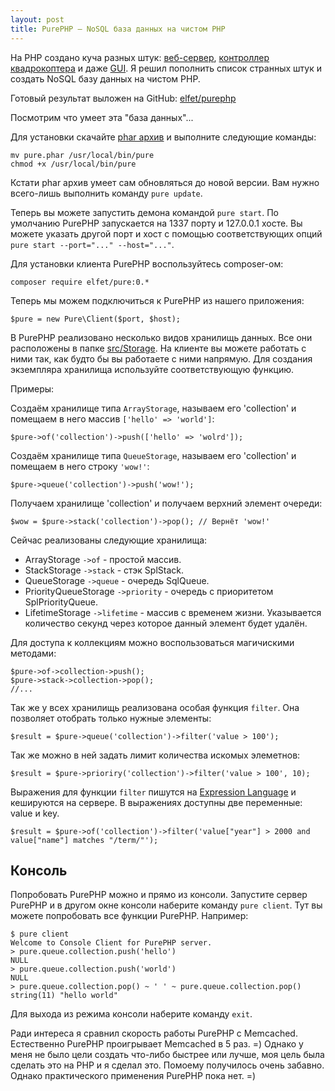 ```yaml
---
layout: post
title: PurePHP — NoSQL база данных на чистом PHP
---
```


На PHP создано куча разных штук: [веб-сервер](http://nanoweb.si.kz/), [контроллер квадрокоптера](https://github.com/jolicode/php-ar-drone) и даже [GUI](http://gtk.php.net/). 
Я решил пополнить список странных штук и создать NoSQL базу данных на чистом PHP.

Готовый результат выложен на GitHub: [elfet/purephp](https://github.com/elfet/purephp)

Посмотрим что умеет эта "база данных"...

<!--more-->

Для установки скачайте [phar архив](http://elfet.ru/purephp/pure.phar) и выполните следующие команды:

```
mv pure.phar /usr/local/bin/pure
chmod +x /usr/local/bin/pure
```

<div class="info">
Кстати phar архив умеет сам обновляться до новой версии. Вам нужно всего-лишь выполнить команду <code>pure update</code>.
</div>

Теперь вы можете запустить демона командой `pure start`. 
По умолчанию PurePHP запускается на 1337 порту и 127.0.0.1 хосте. 
Вы можете указать другой порт и хост с помощью соответствующих опций `pure start --port="..." --host="..."`.

Для установки клиента PurePHP воспользуйтесь composer-ом: 

```
composer require elfet/pure:0.*
```

Теперь мы можем подключиться к PurePHP из нашего приложения:

<!-- lang: php -->
```
$pure = new Pure\Client($port, $host);
```

В PurePHP реализовано несколько видов хранилищь данных. Все они расположены в папке [src/Storage](https://github.com/elfet/purephp/tree/master/src/Storage).
На клиенте вы можете работать с ними так, как будто бы вы работаете с ними напрямую. Для создания экземпляра хранилища используйте соответствующую функцию. 

Примеры:

Создаём хранилище типа `ArrayStorage`, называем его 'collection' и помещаем в него массив `['hello' => 'world']`:
<!-- lang: php -->
```
$pure->of('collection')->push(['hello' => 'wolrd']);
```

Создаём хранилище типа `QueueStorage`, называем его 'collection' и помещаем в него строку `'wow!'`:
<!-- lang: php -->
```
$pure->queue('collection')->push('wow!');
```

Получаем хранилище 'collection' и получаем верхний элемент очереди:
<!-- lang: php -->
```
$wow = $pure->stack('collection')->pop(); // Вернёт 'wow!'
```

Сейчас реализованы следующие хранилища:

* ArrayStorage `->of` - простой массив.
* StackStorage `->stack` - стэк SplStack.
* QueueStorage `->queue` - очередь SqlQueue.
* PriorityQueueStorage `->priority` - очередь с приоритетом SplPriorityQueue.
* LifetimeStorage `->lifetime` - массив с временем жизни. Указывается количество секунд через которое данный элемент будет удалён.

<div class="info">
Для доступа к коллекциям можно воспользоваться магичискими методами:
<!-- lang: php -->
<pre><code>$pure->of->collection->push();
$pure->stack->collection->pop();
//...</code></pre>
</div>

Так же у всех хранилищь реализована особая функция `filter`. Она позволяет отобрать только нужные элементы:
<!-- lang: php -->
```
$result = $pure->queue('collection')->filter('value > 100');
```

Так же можно в ней задать лимит количества искомых элеметнов:
<!-- lang: php -->
```
$result = $pure->prioriry('collection')->filter('value > 100', 10);
```

Выражения для функции `filter` пишутся на [Expression Language](http://symfony.com/doc/current/components/expression_language/index.html) и кешируются на сервере. В выражениях доступны две переменные: value и key.
<!-- lang: php -->
```
$result = $pure->of('collection')->filter('value["year"] > 2000 and value["name"] matches "/term/"');
```

## Консоль
Попробовать PurePHP можно и прямо из консоли. Запустите сервер PurePHP и в другом окне консоли наберите команду `pure client`. 
Тут вы можете попробовать все функции PurePHP. Например:

```
$ pure client
Welcome to Console Client for PurePHP server.
> pure.queue.collection.push('hello')
NULL
> pure.queue.collection.push('world')
NULL
> pure.queue.collection.pop() ~ ' ' ~ pure.queue.collection.pop()
string(11) "hello world"
```

Для выхода из режима консоли наберите команду `exit`.

Ради интереса я сравнил скорость работы PurePHP с Memcached. Естественно PurePHP проигрывает Memcached в 5 раз. =) 
Однако у меня не было цели создать что-либо быстрее или лучше, моя цель была сделать это на PHP и я сделал это. 
Помоему получилось очень забавно. Однако практического применения PurePHP пока нет. =)
